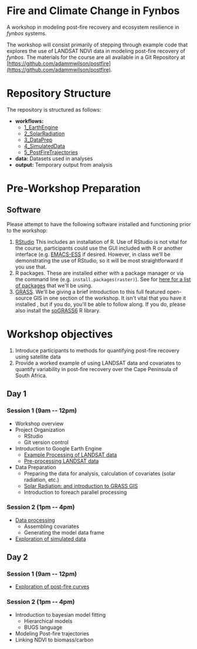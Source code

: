 Fire and Climate Change in Fynbos
=====

A workshop in modeling post-fire recovery and ecosystem resilience in _fynbos_ systems.

The workshop will consist primarily of stepping through example code that explores the use of LANDSAT NDVI data in modeling post-fire recovery of _fynbos_.  The materials for the course are all available in a Git Repository at [https://github.com/adammwilson/postfire](https://github.com/adammwilson/postfire).


# Repository Structure

The repository is structured as follows:

* **workflows:**       
    * [1_EarthEngine](workflow/1_EarthEngine)
    * [2_SolarRadiation](workflow/2_SolarRadiation/SolarRadiation.md)
    * [3_DataPrep](workflow/3_Data/DataPrep.md)
    * [4_SimulatedData](workflow/4_SimulatedData.md)
    * [5_PostFireTrajectories](workflow/4_PostFireTrajectory.md)
*  **data:**  Datasets used in analyses
* **output:** Temporary output from analysis


# Pre-Workshop Preparation
## Software
Please attempt to have the following software installed and functioning prior to the workshop:

1. [RStudio](http://www.rstudio.com/)
  This includes an installation of R.  Use of RStudio is not vital for the course, participants could use the  GUI included with R or another interface (e.g. [EMACS-ESS](http://ess.r-project.org/) if desired.  However, in class we'll be demonstrating the use of RStudio, so it will be most straightforward if you use that.
2. R packages.  These are installed either with a package manager or via the command line (e.g. `install.packages(raster)`).  See for [here for a list of packages](workflow/1_setup.R) that we'll be using.
3. [GRASS](http://grass.osgeo.org/download/).  We'll be giving a brief introduction to this full featured open-source GIS in one section of the workshop.  It isn't vital that you have it installed , but if you do, you'll be able to follow along.  If you do, please also install the [spGRASS6](http://cran.r-project.org/web/packages/spgrass6/index.html) R library.  

# Workshop objectives

1. Introduce participants to methods for quantifying post-fire recovery using satellite data
2. Provide a worked example of using LANDSAT data and covariates to quantify variability in post-fire recovery over the Cape Peninsula of South Africa.

## Day 1

### Session 1 (9am -- 12pm)

* Workshop overview
* Project Organization
	*  RStudio
	*  Git version control
* Introduction to Google Earth Engine
  * [Example Processing of LANDSAT data](workflow/1_EarthEngine/CapePointLANDSAT_cloud.js)
  * [Pre-processing LANDSAT data](workflow/1_EarthEngine/CapePointLANDSAT_daily.js)
*   Data Preparation
	*  Preparing the data for analysis, calculation of covariates (solar radiation, etc.)
	*  [Solar Radiation: and introduction to GRASS GIS](workflow/2_SolarRadiation/SolarRadiation.Rmd)
	*  Introduction to foreach parallel processing 
	
### Session 2 (1pm -- 4pm)
* [Data processing](workflow/3_Data/DataPrep.md)
  * Assembling covariates
  * Generating the model data frame
* [Exploration of simulated data](workflow/4_SimulatedData/SimulatedData.md)

## Day 2

### Session 1 (9am -- 12pm)
* [Exploration of post-fire curves](workflow/5_PostFireTrajectories/PostFireTrajectories.md)


### Session 2 (1pm -- 4pm)
* Introduction to bayesian model fitting
	* Hierarchical models
	* BUGS language
* Modeling Post-fire trajectories
* Linking NDVI to biomass/carbon

